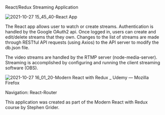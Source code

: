 React/Redux Streaming Application


![2021-10-27 15_45_40-React App](https://user-images.githubusercontent.com/8061492/139160211-c66c4e46-30e8-471e-95b7-7003e980c8ba.png)

The React app allows user to watch or create streams. Authentication is handled by the Google OAuth2 api. Once logged in, users can create and edit/delete streams that they own. Changes to the list of streams are made through RESTful API requests (using Axios) to the API server to modify the db.json file.

The video streams are handled by the RTMP server (node-media-server). Streaming is accomplished by configuring and running the client streaming software (OBS).

![2021-10-27 16_01_20-Modern React with Redux _ Udemy — Mozilla Firefox](https://user-images.githubusercontent.com/8061492/139160174-3d049c8c-2902-47fa-87fd-0ced47b37ce3.png)

Navigation: React-Router



This application was created as part of the Modern React with Redux course by Stephen Grider. 

